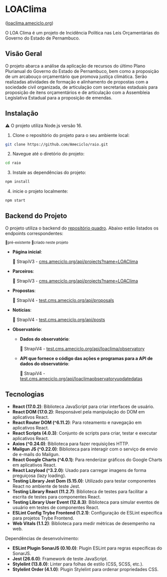 # LOAClima
([loaclima.ameciclo.org](https://loaclima.ameciclo.org/))

O LOA Clima é um projeto de Incidência Política nas Leis Orçamentárias do Governo do Estado de Pernambuco.

## Visão Geral

O projeto abarca a análise da aplicação de recursos do último Plano Plurianual do Governo do Estado de Pernambuco, bem como a proposição de um arcabouço orçamentário que promova justiça climática. Serão realizadas atividades de formação e alinhamento de propostas com a sociedade civil organizada, de articulação com secretarias estaduais para proposição de itens orçamentários e de articulação com a Assembleia Legislativa Estadual para a proposição de emendas.

## Instalação
⚠️ O projeto utiliza Node.js versão 16.

1. Clone o repositório do projeto para o seu ambiente local:

```bash
git clone https://github.com/Ameciclo/raio.git
```

2. Navegue até o diretório do projeto:

```bash
cd raio
```

3. Instale as dependências do projeto:

```bash
npm install
```

4. inicie o projeto localmente:

```bash
npm start
```

## Backend do Projeto
O projeto utiliza o backend do [repositório quadro](https://github.com/Ameciclo/quadro). Abaixo estão listados os endpoints correspondentes:

<sub>🔸pré-existente 🔹criado neste projeto </sub>

- **Página inicial**:

  🔸 StrapiV3 - [cms.ameciclo.org/api/projects?name=LOAClima](http://cms.ameciclo.org/api/projects?name=LOAClima)
- **Parceiros**:

  🔸 StrapiV3 - [cms.ameciclo.org/api/projects?name=LOAClima](http://cms.ameciclo.org/api/projects?name=LOAClima)
- **Propostas**: 

  🔹 StrapiV4 - [test.cms.ameciclo.org/api/proposals](http://test.cms.ameciclo.org/api/proposals)
- **Notícias**:

  🔹 StrapiV4 - [test.cms.ameciclo.org/api/posts](http://test.cms.ameciclo.org/api/posts)
- **Observatório**:
  - **Dados do observatório**:
  
    🔹 StrapiV4 - [test.cms.ameciclo.org/api/loaclima/observatory](http://test.cms.ameciclo.org/api/loaclima/observatory)
  - **API que fornece o código das ações e programas para a API de dados do observatório**:

    🔹 StrapiV4 - [test.cms.ameciclo.org/api/loaclimaobservatoryupdatedatas](http://test.cms.ameciclo.org/api/loaclimaobservatoryupdatedatas)

## Tecnologias
- **React (17.0.2)**: Biblioteca JavaScript para criar interfaces de usuário.
- **React DOM (17.0.2)**: Responsável pela manipulação do DOM em aplicativos React.
- **React Router DOM (^6.11.2)**: Para roteamento e navegação em aplicativos React.
- **React Scripts (4.0.3)**: Conjunto de scripts para criar, testar e executar aplicativos React.
- **Axios (^0.24.0)**: Biblioteca para fazer requisições HTTP.
- **Mailgun JS (^0.22.0)**: Biblioteca para interagir com o serviço de envio de e-mails do Mailgun.
- **React Google Charts (^4.0.1)**: Para renderizar gráficos do Google Charts em aplicativos React.
- **React Lazyload (^3.2.0)**: Usado para carregar imagens de forma preguiçosa (lazy loading).
- **Testing Library Jest Dom (5.15.0)**: Utilizado para testar componentes React no ambiente de teste Jest.
- **Testing Library React (11.2.7)**: Biblioteca de testes para facilitar a escrita de testes para componentes React.
- **Testing Library User Event (12.8.3)**: Biblioteca para simular eventos de usuário em testes de componentes React.
- **ESLint Config Trybe Frontend (1.2.1)**: Configuração de ESLint específica para projetos Trybe Frontend.
- **Web Vitals (1.1.2)**: Biblioteca para medir métricas de desempenho na web.

Dependências de desenvolvimento:

- **ESLint Plugin SonarJS (0.10.0)**: Plugin ESLint para regras específicas do SonarJS.
- **Jest (26.6.0)**: Framework de teste JavaScript.
- **Stylelint (13.8.0)**: Linter para folhas de estilo (CSS, SCSS, etc.).
- **Stylelint Order (4.1.0)**: Plugin Stylelint para ordenar propriedades CSS.
